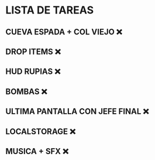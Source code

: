 # LISTA DE TAREAS

## CUEVA ESPADA + COL VIEJO ❌
## DROP ITEMS ❌
## HUD RUPIAS ❌
## BOMBAS ❌
## ULTIMA PANTALLA CON JEFE FINAL ❌
## LOCALSTORAGE ❌
## MUSICA + SFX ❌


